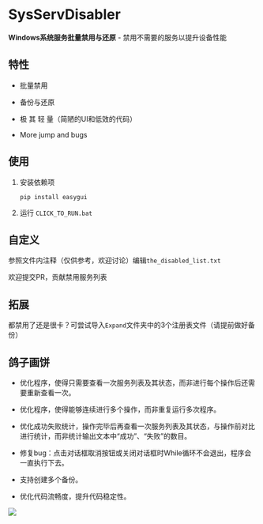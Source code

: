 # SysServDisabler

**Windows系统服务批量禁用与还原** - 禁用不需要的服务以提升设备性能

## 特性

- 批量禁用

- 备份与还原
- 极  其  轻  量（简陋的UI和低效的代码）
- More jump and bugs

## 使用

1. 安装依赖项

   ```batch
   pip install easygui
   ```

2. 运行 `CLICK_TO_RUN.bat` 

## 自定义

参照文件内注释（仅供参考，欢迎讨论）编辑`the_disabled_list.txt`

欢迎提交PR，贡献禁用服务列表

## 拓展

都禁用了还是很卡？可尝试导入`Expand`文件夹中的3个注册表文件（请提前做好备份）


## 鸽子画饼

- 优化程序，使得只需要查看一次服务列表及其状态，而非进行每个操作后还需要重新查看一次。

- 优化程序，使得能够连续进行多个操作，而非重复运行多次程序。


- 优化成功失败统计，操作完毕后再查看一次服务列表及其状态，与操作前对比进行统计，而非统计输出文本中“成功”、“失败”的数目。
- 修复bug：点击对话框取消按钮或关闭对话框时While循环不会退出，程序会一直执行下去。
- 支持创建多个备份。
- 优化代码流畅度，提升代码稳定性。



<img src="https://gitee.com/jieran233/pic-bed/raw/master/image-20211014080448738.png" />